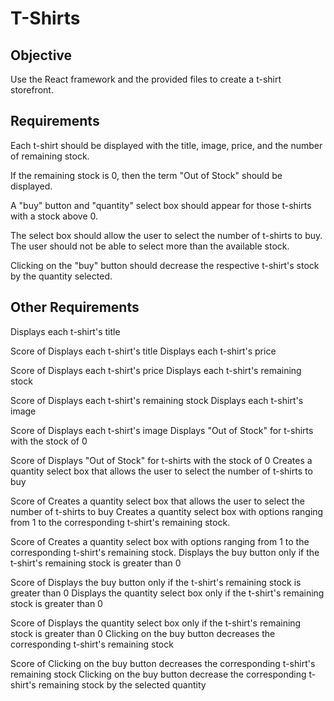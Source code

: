 # T-Shirts

## Objective
Use the React framework and the provided files to create a t-shirt storefront.

## Requirements

Each t-shirt should be displayed with the title, image, price, and the number of remaining stock.

If the remaining stock is 0, then the term "Out of Stock" should be displayed.

A "buy" button and "quantity" select box should appear for those t-shirts with a stock above 0.

The select box should allow the user to select the number of t-shirts to buy. The user should not be able to select more than the available stock.

Clicking on the "buy" button should decrease the respective t-shirt's stock by the quantity selected.

## Other Requirements 
Displays each t-shirt's title

Score of Displays each t-shirt's title
Displays each t-shirt's price

Score of Displays each t-shirt's price
Displays each t-shirt's remaining stock

Score of Displays each t-shirt's remaining stock
Displays each t-shirt's image

Score of Displays each t-shirt's image
Displays "Out of Stock" for t-shirts with the stock of 0

Score of Displays "Out of Stock" for t-shirts with the stock of 0
Creates a quantity select box that allows the user to select the number of t-shirts to buy

Score of Creates a quantity select box that allows the user to select the number of t-shirts to buy
Creates a quantity select box with options ranging from 1 to the corresponding t-shirt's remaining stock.

Score of Creates a quantity select box with options ranging from 1 to the corresponding t-shirt's remaining stock.
Displays the buy button only if the t-shirt's remaining stock is greater than 0

Score of Displays the buy button only if the t-shirt's remaining stock is greater than 0
Displays the quantity select box only if the t-shirt's remaining stock is greater than 0

Score of Displays the quantity select box only if the t-shirt's remaining stock is greater than 0
Clicking on the buy button decreases the corresponding t-shirt's remaining stock

Score of Clicking on the buy button decreases the corresponding t-shirt's remaining stock
Clicking on the buy button decrease the corresponding t-shirt's remaining stock by the selected quantity
